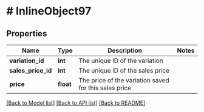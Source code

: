 # # InlineObject97

## Properties

Name | Type | Description | Notes
------------ | ------------- | ------------- | -------------
**variation_id** | **int** | The unique ID of the variation | 
**sales_price_id** | **int** | The unique ID of the sales price | 
**price** | **float** | The price of the variation saved for this sales price | 

[[Back to Model list]](../../README.md#documentation-for-models) [[Back to API list]](../../README.md#documentation-for-api-endpoints) [[Back to README]](../../README.md)


